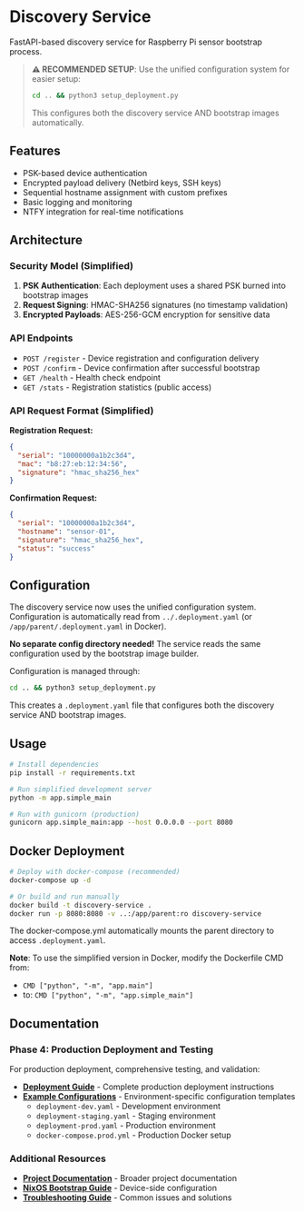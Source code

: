 # Discovery Service

FastAPI-based discovery service for Raspberry Pi sensor bootstrap process.

> **⚠️ RECOMMENDED SETUP**: Use the unified configuration system for easier setup:
> ```bash
> cd .. && python3 setup_deployment.py
> ```
> This configures both the discovery service AND bootstrap images automatically.

## Features

- PSK-based device authentication  
- Encrypted payload delivery (Netbird keys, SSH keys)
- Sequential hostname assignment with custom prefixes
- Basic logging and monitoring
- NTFY integration for real-time notifications

## Architecture

### Security Model (Simplified)
1. **PSK Authentication**: Each deployment uses a shared PSK burned into bootstrap images
2. **Request Signing**: HMAC-SHA256 signatures (no timestamp validation)
3. **Encrypted Payloads**: AES-256-GCM encryption for sensitive data

### API Endpoints
- `POST /register` - Device registration and configuration delivery
- `POST /confirm` - Device confirmation after successful bootstrap
- `GET /health` - Health check endpoint
- `GET /stats` - Registration statistics (public access)

### API Request Format (Simplified)

**Registration Request:**
```json
{
  "serial": "10000000a1b2c3d4",
  "mac": "b8:27:eb:12:34:56",
  "signature": "hmac_sha256_hex"
}
```

**Confirmation Request:**
```json
{
  "serial": "10000000a1b2c3d4", 
  "hostname": "sensor-01",
  "signature": "hmac_sha256_hex",
  "status": "success"
}
```

## Configuration

The discovery service now uses the unified configuration system. Configuration is automatically read from `../.deployment.yaml` (or `/app/parent/.deployment.yaml` in Docker).

**No separate config directory needed!** The service reads the same configuration used by the bootstrap image builder.

Configuration is managed through:
```bash
cd .. && python3 setup_deployment.py
```

This creates a `.deployment.yaml` file that configures both the discovery service AND bootstrap images.

## Usage

```bash
# Install dependencies
pip install -r requirements.txt

# Run simplified development server
python -m app.simple_main

# Run with gunicorn (production)
gunicorn app.simple_main:app --host 0.0.0.0 --port 8080
```

## Docker Deployment

```bash
# Deploy with docker-compose (recommended)
docker-compose up -d

# Or build and run manually
docker build -t discovery-service .
docker run -p 8080:8080 -v ..:/app/parent:ro discovery-service
```

The docker-compose.yml automatically mounts the parent directory to access `.deployment.yaml`.

**Note**: To use the simplified version in Docker, modify the Dockerfile CMD from:
- `CMD ["python", "-m", "app.main"]` 
- to: `CMD ["python", "-m", "app.simple_main"]`

## Documentation

### Phase 4: Production Deployment and Testing

For production deployment, comprehensive testing, and validation:

- **[Deployment Guide](../docs/DEPLOYMENT_GUIDE.md)** - Complete production deployment instructions
- **[Example Configurations](../docs/examples/)** - Environment-specific configuration templates
  - `deployment-dev.yaml` - Development environment
  - `deployment-staging.yaml` - Staging environment  
  - `deployment-prod.yaml` - Production environment
  - `docker-compose.prod.yml` - Production Docker setup

### Additional Resources

- **[Project Documentation](../docs/)** - Broader project documentation
- **[NixOS Bootstrap Guide](../docs/nixos-bootstrap.md)** - Device-side configuration
- **[Troubleshooting Guide](../docs/troubleshooting.md)** - Common issues and solutions